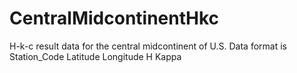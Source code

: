 # CentralMidcontinentHkc
H-k-c result data for the central midcontinent of U.S.
Data format is Station_Code Latitude Longitude H Kappa
